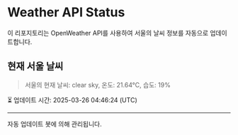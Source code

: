 
# Weather API Status

이 리포지토리는 OpenWeather API를 사용하여 서울의 날씨 정보를 자동으로 업데이트합니다.

## 현재 서울 날씨
> 서울의 현재 날씨: clear sky, 온도: 21.64°C, 습도: 19%

⏳ 업데이트 시간: 2025-03-26 04:46:24 (UTC)

---
자동 업데이트 봇에 의해 관리됩니다.
